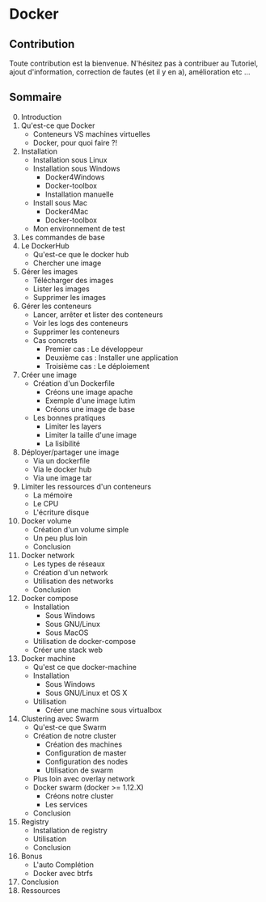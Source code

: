 # Docker

## Contribution
Toute contribution est la bienvenue.
N'hésitez pas à contribuer au Tutoriel, ajout d'information, correction de fautes (et il y en a), amélioration etc ...

## Sommaire
0. Introduction
0. Qu'est-ce que Docker
   * Conteneurs VS machines virtuelles
   * Docker, pour quoi faire ?!
0. Installation
   * Installation sous Linux
   * Installation sous Windows
      * Docker4Windows
      * Docker-toolbox
      * Installation manuelle
   * Install sous Mac
      * Docker4Mac
      * Docker-toolbox
   * Mon environnement de test
0. Les commandes de base
0. Le DockerHub
   * Qu'est-ce que le docker hub
   * Chercher une image
0. Gérer les images
   * Télécharger des images
   * Lister les images
   * Supprimer les images
0. Gérer les conteneurs
   * Lancer, arrêter et lister des conteneurs
   * Voir les logs des conteneurs
   * Supprimer les conteneurs
   * Cas concrets
      * Premier cas : Le développeur
      * Deuxième cas : Installer une application
      * Troisième cas : Le déploiement
0. Créer une image 
   * Création d'un Dockerfile
      * Créons une image apache
      * Exemple d'une image lutim
      * Créons une image de base
   * Les bonnes pratiques
      * Limiter les layers
      * Limiter la taille d'une image
      * La lisibilité
0. Déployer/partager une image
   * Via un dockerfile
   * Via le docker hub
   * Via une image tar
0. Limiter les ressources d'un conteneurs
   * La mémoire
   * Le CPU
   * L'écriture disque
0. Docker volume
   * Création d'un volume simple
   * Un peu plus loin
   * Conclusion
0. Docker network
   * Les types de réseaux
   * Création d'un network
   * Utilisation des networks
   * Conclusion
0. Docker compose
   * Installation
      * Sous Windows
      * Sous GNU/Linux
      * Sous MacOS
   * Utilisation de docker-compose
   * Créer une stack web
0. Docker machine
   * Qu'est ce que docker-machine
   * Installation
      * Sous Windows
      * Sous GNU/Linux et OS X
   * Utilisation
      * Créer une machine sous virtualbox
0. Clustering avec Swarm
   * Qu'est-ce que Swarm
   * Création de notre cluster
      * Création des machines
      * Configuration de master
      * Configuration des nodes
      * Utilisation de swarm
   * Plus loin avec overlay network
   * Docker swarm (docker >= 1.12.X)
      * Créons notre cluster
      * Les services
   * Conclusion
0. Registry
   * Installation de registry
   * Utilisation
   * Conclusion
0. Bonus
   * L'auto Complétion
   * Docker avec btrfs
0. Conclusion
0. Ressources


